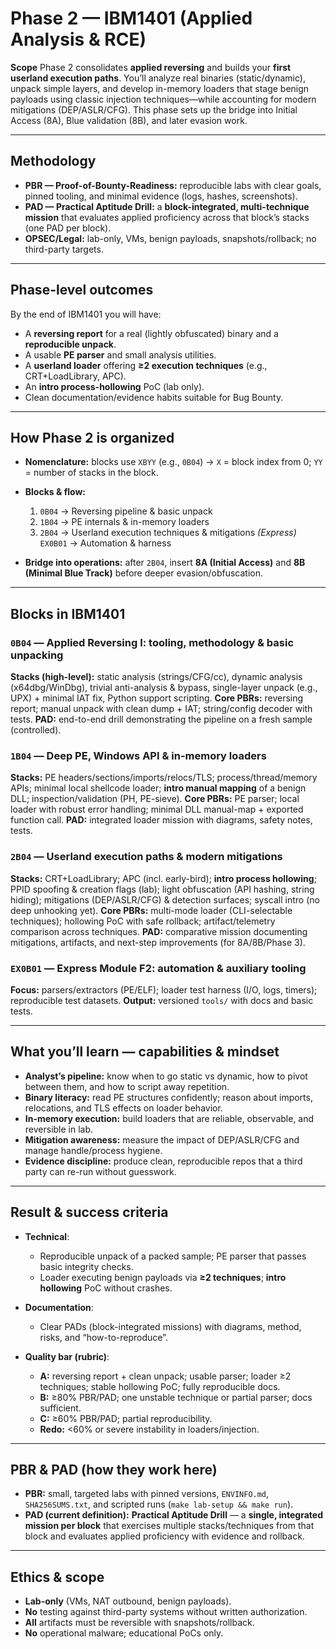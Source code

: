 
# Phase 2 — IBM1401 (Applied Analysis & RCE)

**Scope**
Phase 2 consolidates **applied reversing** and builds your **first userland execution paths**. You’ll analyze real binaries (static/dynamic), unpack simple layers, and develop in-memory loaders that stage benign payloads using classic injection techniques—while accounting for modern mitigations (DEP/ASLR/CFG). This phase sets up the bridge into Initial Access (8A), Blue validation (8B), and later evasion work.&#x20;

---

## Methodology

* **PBR — Proof-of-Bounty-Readiness:** reproducible labs with clear goals, pinned tooling, and minimal evidence (logs, hashes, screenshots).
* **PAD — Practical Aptitude Drill:** a **block-integrated, multi-technique mission** that evaluates applied proficiency across that block’s stacks (one PAD per block).
* **OPSEC/Legal:** lab-only, VMs, benign payloads, snapshots/rollback; no third-party targets.

---

## Phase-level outcomes

By the end of IBM1401 you will have:

* A **reversing report** for a real (lightly obfuscated) binary and a **reproducible unpack**.&#x20;
* A usable **PE parser** and small analysis utilities.&#x20;
* A **userland loader** offering **≥2 execution techniques** (e.g., CRT+LoadLibrary, APC).&#x20;
* An **intro process-hollowing** PoC (lab only).&#x20;
* Clean documentation/evidence habits suitable for Bug Bounty.&#x20;

---

## How Phase 2 is organized

* **Nomenclature:** blocks use `XBYY` (e.g., `0B04`) → `X` = block index from 0; `YY` = number of stacks in the block.
* **Blocks & flow:**

  1. `0B04` → Reversing pipeline & basic unpack
  2. `1B04` → PE internals & in-memory loaders
  3. `2B04` → Userland execution techniques & mitigations
     *(Express)* `EX0B01` → Automation & harness
* **Bridge into operations:** after `2B04`, insert **8A (Initial Access)** and **8B (Minimal Blue Track)** before deeper evasion/obfuscation.&#x20;

---

## Blocks in IBM1401

### `0B04` — Applied Reversing I: tooling, methodology & basic unpacking

**Stacks (high-level):** static analysis (strings/CFG/cc), dynamic analysis (x64dbg/WinDbg), trivial anti-analysis & bypass, single-layer unpack (e.g., UPX) + minimal IAT fix, Python support scripting.
**Core PBRs:** reversing report; manual unpack with clean dump + IAT; string/config decoder with tests.
**PAD:** end-to-end drill demonstrating the pipeline on a fresh sample (controlled).&#x20;

### `1B04` — Deep PE, Windows API & in-memory loaders

**Stacks:** PE headers/sections/imports/relocs/TLS; process/thread/memory APIs; minimal local shellcode loader; **intro manual mapping** of a benign DLL; inspection/validation (PH, PE-sieve).
**Core PBRs:** PE parser; local loader with robust error handling; minimal DLL manual-map + exported function call.
**PAD:** integrated loader mission with diagrams, safety notes, tests.&#x20;

### `2B04` — Userland execution paths & modern mitigations

**Stacks:** CRT+LoadLibrary; APC (incl. early-bird); **intro process hollowing**; PPID spoofing & creation flags (lab); light obfuscation (API hashing, string hiding); mitigations (DEP/ASLR/CFG) & detection surfaces; syscall intro (no deep unhooking yet).
**Core PBRs:** multi-mode loader (CLI-selectable techniques); hollowing PoC with safe rollback; artifact/telemetry comparison across techniques.
**PAD:** comparative mission documenting mitigations, artifacts, and next-step improvements (for 8A/8B/Phase 3).&#x20;

### `EX0B01` — Express Module F2: automation & auxiliary tooling

**Focus:** parsers/extractors (PE/ELF); loader test harness (I/O, logs, timers); reproducible test datasets.
**Output:** versioned `tools/` with docs and basic tests.&#x20;

---

## What you’ll learn — capabilities & mindset

* **Analyst’s pipeline:** know when to go static vs dynamic, how to pivot between them, and how to script away repetition.
* **Binary literacy:** read PE structures confidently; reason about imports, relocations, and TLS effects on loader behavior.
* **In-memory execution:** build loaders that are reliable, observable, and reversible in lab.
* **Mitigation awareness:** measure the impact of DEP/ASLR/CFG and manage handle/process hygiene.
* **Evidence discipline:** produce clean, reproducible repos that a third party can re-run without guesswork.

---

## Result & success criteria

* **Technical**:

  * Reproducible unpack of a packed sample; PE parser that passes basic integrity checks.
  * Loader executing benign payloads via **≥2 techniques**; **intro hollowing** PoC without crashes.
* **Documentation**:

  * Clear PADs (block-integrated missions) with diagrams, method, risks, and “how-to-reproduce”.
* **Quality bar (rubric)**:

  * **A:** reversing report + clean unpack; usable parser; loader ≥2 techniques; stable hollowing PoC; fully reproducible docs.
  * **B:** ≥80% PBR/PAD; one unstable technique or partial parser; docs sufficient.
  * **C:** ≥60% PBR/PAD; partial reproducibility.
  * **Redo:** <60% or severe instability in loaders/injection.&#x20;

---

## PBR & PAD (how they work here)

* **PBR:** small, targeted labs with pinned versions, `ENVINFO.md`, `SHA256SUMS.txt`, and scripted runs (`make lab-setup && make run`).
* **PAD (current definition):** **Practical Aptitude Drill** — a **single, integrated mission per block** that exercises multiple stacks/techniques from that block and evaluates applied proficiency with evidence and rollback.
  
---

## Ethics & scope

* **Lab-only** (VMs, NAT outbound, benign payloads).
* **No** testing against third-party systems without written authorization.
* **All** artifacts must be reversible with snapshots/rollback.
* **No** operational malware; educational PoCs only.
